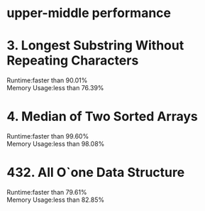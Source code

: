 # upper-middle performance
# 3. Longest Substring Without Repeating Characters
Runtime:faster than 90.01%  
Memory Usage:less than 76.39%
# 4. Median of Two Sorted Arrays
Runtime:faster than 99.60%  
Memory Usage:less than 98.08%
# 432. All O`one Data Structure
Runtime:faster than 79.61%  
Memory Usage:less than 82.85%
